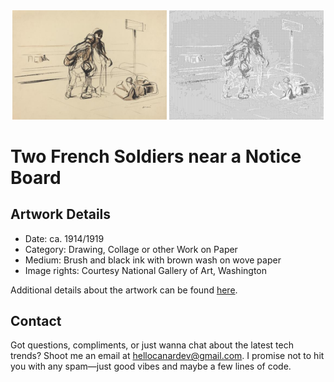 <html>

<div align="center">
    <img width="49%" src="artwork.jpg" alt="artwork"/>
    <img width="49%" src="ascii_artwork.jpg" alt="artwork ASCII"/>
</div>

# Two French Soldiers near a Notice Board

## Artwork Details

- Date: ca. 1914/1919
- Category: Drawing, Collage or other Work on Paper
- Medium: Brush and black ink with brown wash on wove paper
- Image rights: Courtesy National Gallery of Art, Washington

Additional details about the artwork can be found [here](https://www.artsy.net/artwork/jean-louis-forain-two-french-soldiers-near-a-notice-board).

## Contact

Got questions, compliments, or just wanna chat about the latest tech trends? Shoot me an email
at [hellocanardev@gmail.com](mailto:hellocanardev@gmail.com). I promise not to hit you with any spam—just good vibes and
maybe a few lines of code.

</html>
